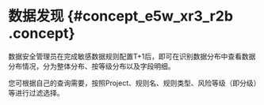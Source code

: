 # 数据发现 {#concept_e5w_xr3_r2b .concept}

数据安全管理员在完成敏感数据规则配置T+1后，即可在识别数据分布中查看数据分布情况，分为整体分布、按等级分布以及字段明细。

您可根据自己的查询需要，按照Project、规则名、规则类型、风险等级（即分级）等进行过滤选择。

